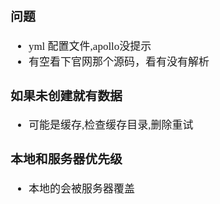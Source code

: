 <span  style="font-family: Simsun,serif; font-size: 17px; ">

### 问题

- yml 配置文件,apollo没提示
- 有空看下官网那个源码，看有没有解析

### 如果未创建就有数据

- 可能是缓存,检查缓存目录,删除重试

### 本地和服务器优先级

- 本地的会被服务器覆盖

</span>